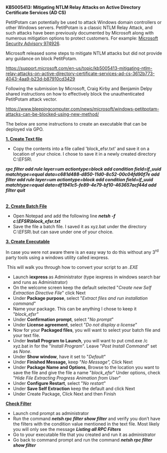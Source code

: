 <p><strong>KB5005413: Mitigating NTLM Relay Attacks on Active Directory Certificate Services (AD CS)</strong></p>
<p>PetitPotam can potentially be used to attack Windows domain controllers or other Windows servers. PetitPotam is a classic NTLM Relay Attack, and such attacks have been previously documented by Microsoft along with numerous mitigation options to protect customers.&nbsp;For&nbsp;example:&nbsp;<a href="https://docs.microsoft.com/security-updates/SecurityAdvisories/2009/974926">Microsoft Security Advisory 974926</a>.&nbsp;</p>
<p>Microsoft released some steps to mitigate NTLM attacks but did not provide any guidance on block PetitPotam.</p>
<p><a href="https://support.microsoft.com/en-us/topic/kb5005413-mitigating-ntlm-relay-attacks-on-active-directory-certificate-services-ad-cs-3612b773-4043-4aa9-b23d-b87910cd3429">https://support.microsoft.com/en-us/topic/kb5005413-mitigating-ntlm-relay-attacks-on-active-directory-certificate-services-ad-cs-3612b773-4043-4aa9-b23d-b87910cd3429</a></p>
<p>Following the submission by Microsoft, Craig Kirby and Benjamin Delpy shared instructions on how to effectively block the unauthenticated PetitPotam attack vector.</p>
<p><a href="https://www.bleepingcomputer.com/news/microsoft/windows-petitpotam-attacks-can-be-blocked-using-new-method/">https://www.bleepingcomputer.com/news/microsoft/windows-petitpotam-attacks-can-be-blocked-using-new-method/</a></p>
<p>The below are some instructions to create an executable that can be deployed via GPO.</p>
<p><strong><u>1. Create Text file</u></strong></p>
<ul>
<li>Copy&nbsp;the contents into a file called 'block_efsr.txt' and save it on a location of your choice. I chose to save it in a newly created directory C:\EFSR\</li>
</ul>
<p><strong><em> rpc filter add rule layer=um actiontype=block add condition field=if_uuid matchtype=equal data=c681d488-d850-11d0-8c52-00c04fd90f7e add filter add rule layer=um actiontype=block add condition field=if_uuid matchtype=equal data=df1941c5-fe89-4e79-bf10-463657acf44d add filter quit</em></strong><br /><br /><br /><strong><u>2. Create Batch File</u></strong></p>
<ul>
<li>Open Notepad and add the following line&nbsp;<em><strong>netsh -f c:\EFSR\block_efsr.txt</strong></em></li>
<li>Save the file a batch file. I saved it as xyz.bat under the directory C:\EFSR\ but can save under one of your choice.</li>
</ul>
<p><strong><u>3. Create Executable</u></strong></p>
<p>In case you were not aware there is an easy way to do this without any 3<sup>rd</sup> party tools using a windows utility called iexpress.</p>
<p>&nbsp;This will walk you through how to convert your script to an&nbsp;<em>.EXE</em></p>
<ul>
<li>Launch <strong>iexpress </strong>as Administrator (type iexpress in windows search bar and runs as Administrator)</li>
<li>On the welcome screen keep the default selected "<em>Create new Self Extraction Directive File</em>" click Next</li>
<li>Under&nbsp;<strong>Package purpose</strong>, select "<em>Extract files and run installation command</em>"</li>
<li>Name your package. This can be anything I chose to keep it "<em>block_efsr"</em></li>
<li>Under&nbsp;<strong>Confirmation prompt</strong>, select "<em>No prompt</em>"</li>
<li>Under&nbsp;<strong>License agreement</strong>, select "<em>Do not display a license</em>"</li>
<li>Now for your&nbsp;<strong>Packaged files</strong>, you will want to select your batch file and your text file.&nbsp;</li>
<li>Under&nbsp;<strong>Install Program to Launch</strong>, you will want to put&nbsp;cmd.exe /c xyz.bat&nbsp;in for the "<em>Install Program</em>". Leave "<em>Post Install Command</em>" set as&nbsp;<em>None</em>.</li>
<li>Under&nbsp;<strong>Show window</strong>, have it set to "<em>Default</em>"</li>
<li>Under&nbsp;<strong>Finished Message,&nbsp;</strong>keep "<em>No Message",&nbsp;</em>Click Next</li>
<li>Under&nbsp;<strong>Package Name and Options</strong>, Browse to the location you want to save the file and give the file a name "<em>block_efsr</em>" Under options, check "<em>Hide File Extracting Progress Animation from User</em>"</li>
<li>Under&nbsp;<strong>Configure Restart</strong>, select "<em>No restart</em>"</li>
<li>Under&nbsp;<strong>Save Self Extraction</strong>&nbsp;keep the default and click Next</li>
<li>Under Create Package, Click Next and then Finish</li>
</ul>
<p><strong><u>Check Filter</u></strong></p>
<ul>
<li>Launch cmd prompt as administrator</li>
<li>Run the command <strong><em>netsh rpc filter show filter</em></strong> and verify you don&rsquo;t have the filters with the condition value mentioned in the text file. Most likely you will only see the message <strong><em>Listing all RPC Filters</em></strong></li>
<li>Go to your executable file that you created and run it as administrator</li>
<li>Go back to command prompt and run the command <strong><em>netsh rpc filter show filter</em></strong></li>


